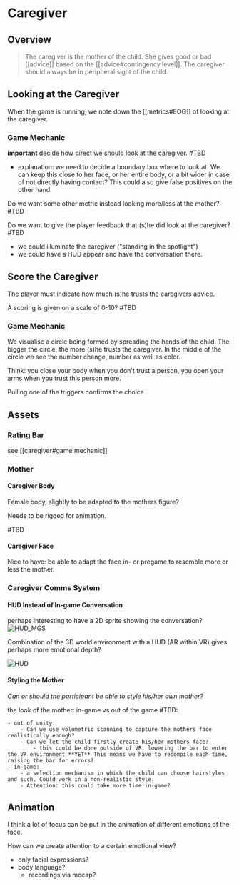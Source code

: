 # Caregiver

## Overview

>The caregiver is the mother of the child.
>	She gives good or bad [[advice]] based on the [[advice#contingency level]].
>	The caregiver should always be in peripheral sight of the child.

## Looking at the Caregiver

When the game is running, we note down the [[metrics#EOG]] of looking at the caregiver.

### Game Mechanic

**important** decide how direct we should look at the caregiver. #TBD
- explanation: we need to decide a boundary box where to look at. We can keep this close to her face, or her entire body, or a bit wider in case of not directly having contact? This could also give false positives on the other hand.

Do we want some other metric instead looking more/less at the mother? #TBD 

Do we want to give the player feedback that (s)he did look at the caregiver? #TBD 

- we could illuminate the caregiver ("standing in the spotlight")
- we could have a HUD appear and have the conversation there.

## Score the Caregiver

The player must indicate how much (s)he trusts the caregivers advice. 

A scoring is given on a scale of 0-10? #TBD

### Game Mechanic

We visualise a circle being formed by spreading the hands of the child. The bigger the circle, the more (s)he trusts the caregiver. In the middle of the circle we see the number change, number as well as color.

Think: you close your body when you don't trust a person, you open your arms when you trust this person more.

Pulling one of the triggers confirms the choice. 

## Assets

### Rating Bar

 see [[caregiver#game mechanic]]

### Mother

#### Caregiver Body

Female body, slightly to be adapted to the mothers figure?

Needs to be rigged for animation.

#TBD

#### Caregiver Face

Nice to have: be able to adapt the face in- or pregame to resemble more or less the mother.

### Caregiver Comms System

#### HUD Instead of In-game Conversation

perhaps interesting to have a 2D sprite showing the conversation? ![HUD_MGS](MGS1_Codec_2.jpg) 

Combination of the 3D world environment with a HUD (AR within VR) gives perhaps more emotional depth?

![HUD](hud.jpg)

#### Styling the Mother

*Can or should the participant be able to style his/her own mother?*

the look of the mother: in-game vs out of the game #TBD:

	- out of unity:
		- Can we use volumetric scanning to capture the mothers face realistically enough?
		- Can we let the child firstly create his/her mothers face?
			- this could be done outside of VR, lowering the bar to enter the VR environment **YET** This means we have to recompile each time, raising the bar for errors?
	- in-game:
		- a selection mechanism in which the child can choose hairstyles and such. Could work in a non-realistic style.
		- Attention: this could take more time in-game?

## Animation

I think a lot of focus can be put in the animation of different emotions of the face. 

How can we create attention to a certain emotional view?

- only facial expressions?
- body language?
	- recordings via mocap?
